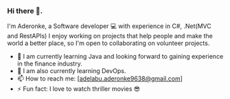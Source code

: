### Hi there 👋. 
I'm Aderonke,  a Software developer 💻 with experience in C#, .Net(MVC and RestAPIs)  I enjoy working on projects that help people and make the world a better place, so I'm  open to collaborating on volunteer projects.
- 🌱 I am currently learning Java and looking forward to gaining experience in the finance industry.
- 🌱 I am also currently learning DevOps.
- 📫 How to reach me: [adelabu.aderonke9638@gmail.com]   
- ⚡ Fun fact: I love to watch thriller movies 😎
